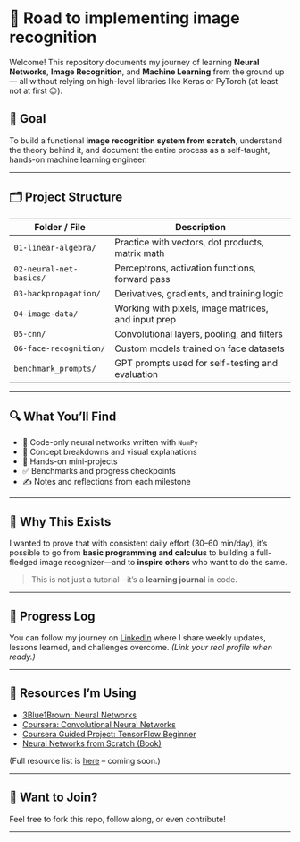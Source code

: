 # 🧠 Road to implementing image recognition

Welcome! This repository documents my journey of learning **Neural Networks**, **Image Recognition**, and **Machine Learning** from the ground up — all without relying on high-level libraries like Keras or PyTorch (at least not at first 😉).

## 🎯 Goal

To build a functional **image recognition system from scratch**, understand the theory behind it, and document the entire process as a self-taught, hands-on machine learning engineer.

---

## 🗂️ Project Structure

| Folder / File            | Description                                           |
|--------------------------|-------------------------------------------------------|
| `01-linear-algebra/`     | Practice with vectors, dot products, matrix math     |
| `02-neural-net-basics/`  | Perceptrons, activation functions, forward pass      |
| `03-backpropagation/`    | Derivatives, gradients, and training logic            |
| `04-image-data/`         | Working with pixels, image matrices, and input prep  |
| `05-cnn/`                | Convolutional layers, pooling, and filters            |
| `06-face-recognition/`   | Custom models trained on face datasets               |
| `benchmark_prompts/`     | GPT prompts used for self-testing and evaluation     |

---

## 🔍 What You’ll Find

- 📘 Code-only neural networks written with `NumPy`
- 🧠 Concept breakdowns and visual explanations
- 🧪 Hands-on mini-projects
- ✅ Benchmarks and progress checkpoints
- ✍️ Notes and reflections from each milestone

---

## 📌 Why This Exists

I wanted to prove that with consistent daily effort (30–60 min/day), it’s possible to go from **basic programming and calculus** to building a full-fledged image recognizer—and to **inspire others** who want to do the same.

> This is not just a tutorial—it’s a **learning journal** in code.

---

## 📅 Progress Log

You can follow my journey on [LinkedIn](https://www.linkedin.com/in/lucas1602/) where I share weekly updates, lessons learned, and challenges overcome. *(Link your real profile when ready.)*

---

## 🧠 Resources I’m Using

- [3Blue1Brown: Neural Networks](https://www.3blue1brown.com/topics/neural-networks)
- [Coursera: Convolutional Neural Networks](https://www.coursera.org/learn/convolutional-neural-networks)
- [Coursera Guided Project: TensorFlow Beginner](https://www.coursera.org/projects/tensorflow-beginner-basic-image-classification)
- [Neural Networks from Scratch (Book)](https://nnfs.io/)

(Full resource list is [here](./resources.md) – coming soon.)

---

## 🚀 Want to Join?

Feel free to fork this repo, follow along, or even contribute!

---

